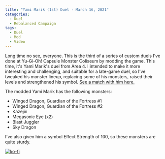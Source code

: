 ```yaml
---
title: "Yami Marik (1st) Duel - March 16, 2021"
categories:
  - Duel
  - Rebalanced Campaign
tags:
  - Duel
  - Mod
  - Video
---
```


Long time no see, everyone.
This is the third of a series of custom duels I've done at Yu-Gi-Oh! Capsule Monster Coliseum by modding the game. This time, it's Yami Marik's duel from Area 4. I intended to make it more interesting and challenging, and suitable for a late-game duel, so I've tweaked his monster lineup, replacing some of his monsters, raised their levels and strengthened his symbol. [See a match with him here.](https://www.youtube.com/watch?v=TXnhWw5fgxs)

The modded Yami Marik has the following monsters:

- Winged Dragon, Guardian of the Fortress #1
- Winged Dragon, Guardian of the Fortress #2
- Kazejin
- Megasonic Eye (x2)
- Blast Juggler
- Sky Dragon

I've also given him a symbol Effect Strength of 100, so these monsters are quite sturdy.

[![ko-fi](https://ko-fi.com/img/githubbutton_sm.svg)](https://ko-fi.com/J3J146LLW)
